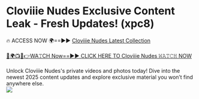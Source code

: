 # Cloviiie Nudes Exclusive Content Leak - Fresh Updates! (xpc8)

🔥 ACCESS NOW 🌍==►► <a href="https://tinyurl.com/2mz8nhtm" rel="nofollow">Cloviiie Nudes Latest Collection</a>
<br><br>
[🔴🌍📺📱👉WA𝚃CH Now==►► CLICK HERE TO Cloviiie Nudes 𝚆𝙰𝚃𝙲𝙷 NOW](https://tinyurl.com/2mz8nhtm)
<br><br>
Unlock Cloviiie Nudes's private videos and photos today! Dive into the newest 2025 content updates and explore exclusive material you won’t find anywhere else.
<br>
<a href="https://tinyurl.com/2mz8nhtm" rel="nofollow" data-target="animated-image.originalLink"><img src="https://camo.githubusercontent.com/8a4f000d20f83aca3bf7ec5f350d767afa0574a8a352519fd8cfa583a6f93a33/68747470733a2f2f692e696d6775722e636f6d2f644a486b345a712e676966" data-canonical-src="https://i.imgur.com/dJHk4Zq.gif" style="max-width: 100%; display: inline-block;" data-target="animated-image.originalImage"></a>
<br>
